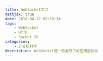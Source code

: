 ```yaml
---
title: WebSocket学习
mathjax: true
date: 2018-04-12 09:10:34
tags:
	- WebSocket
	- HTTP
	- Socket.IO
categories:
	- 计算机科学
description: WebSocket是一种全双工的应用层协议
---
```


